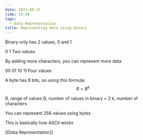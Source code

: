 ```yaml
---
date: 2023-08-17
time: 15:38
tags:
  - Data Representation
title: Representing data using binary
---
```


Binary only has 2 values, 0 and 1

0
1
Two values

By adding more characters, you can represent more data

00
01
10
11
Four values

A byte has 8 bits, so using this formula:
$$R = B^k$$

R, range of values
B, number of values in binary = 2
k, number of characters

You can represent 256 values using bytes

This is basically how ASCII works

[[Data Representation]]
